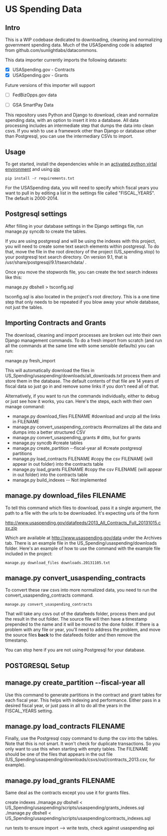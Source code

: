 US Spending Data
=================================================

Intro
---------

This is a WIP codebase dedicated to downloading, cleaning and normalizing government spending data. Much of the USASpending code is adapted from github.com/sunlightlabs/datacommons.

This data importer currently imports the following datasets:

- [x] USASpending.gov - Contracts
- [x] USASpending.gov - Grants

Future versions of this importer will support

- [ ] FedBizOpps.gov data 
- [ ] GSA SmartPay Data


This repository uses Python and Django to download, clean and normalize spending data, with an option to insert it into a database. All data processing includes an intermediate step that dumps the data into clean csvs. If you wish to use a framework other than Django or database other than Postgresql, you can use the intermediary CSVs to import.  


Usage
----------


To get started, install the dependencies while in an [activated python virtal environment](http://docs.python-guide.org/en/latest/dev/virtualenvs/) and using [pip](http://www.pip-installer.org/en/latest/installing.html)

    pip install -r requirements.txt

For the USASpending data, you will need to specify which fiscal years you want to pull in by editing a list in the settings file called "FISCAL_YEARS". The default is 2000-2014.

Postgresql settings
-------------------

After filling in your database settings in the Django settings file, run 
    manage.py syncdb
to create the tables.

If you are using postgresql and will be using the indexes with this project, you will need to create some text search elements within postgresql. To do that, move the file in the root directory of the project (US_spending.stop) to your postgresql text search directory. On version 9.1, that is 
/usr/share/postgresql/9.1/tsearchdata/ .

Once you move the stopwords file, you can create the text search indexes like this: 

manage.py dbshell > tsconfig.sql  

tsconfig.sql is also located in the project's root directory. This is a one time step that only needs to be repeated if you blow away your whole database, not just the tables. 

Importing Contracts and Grants
------------------------------

The download, cleaning and import processes are broken out into their own Django management commands. To do a fresh import from scratch (and run all the commands at the same time with some sensible defaults) you can run:

manage.py fresh_import

This will automatically download the files in US_Spending/usaspending/downloads/all_downloads.txt process them and store them in the database. The default contents of that file are 14 years of fiscal data so just go in and remove some links if you don't need all of that.

Alternatively, if you want to run the commands individually, either to debug or just see how it works, you can. Here's the steps, each with their own manage command:

*   manage.py download_files FILENAME    #download and unzip all the links in FILENAME
*   manage.py convert_usaspending_contracts    #normalizes all the data and dumps into a better structured CSV
*   manage.py convert_usaspending_grants     # ditto, but for grants
*   manage.py syncdb  #create tables
*   manage.py create_partition --fiscal-year all  #create postgresql partitions
*   manage.py load_contracts FILENAME   #copy the csv FILENAME (will appear in out folder) into the contracts table
*   manage.py load_grants FILENAME   #copy the csv FILENAME (will appear in out folder) into the contracts table 
*   manage.py build_indexes  -- Not implemented



manage.py download_files FILENAME
---------------------------------
 To tell this command which files to download, pass it a single argument, the path to a file with the urls to be downloaded. It's expecting urls of the form

http://www.usaspending.gov/datafeeds/2013_All_Contracts_Full_20131015.csv.zip

Which are available at http://www.usaspending.gov/data under the Archives tab. There is an example file in the US_Spending/usaspending/downloads folder. Here's an example of how to use the command with the example file included in the project:

    manage.py download_files downloads.20131105.txt


manage.py convert_usaspending_contracts
---------------------------------------

To convert these raw csvs into more normalized data, you need to run the convert_usaspending_contracts command.
    
    manage.py convert_usaspending_contracts

That will take any csvs out of the datafeeds folder, process them and put the result in the out folder. The source file will then have a timestamp prepended to the name and it will be moved to the done folder. If there is a problem with any file or year, you'll need to address the problem, and move the source files __back__ to the datafeeds folder and then remove the timestamp. 

You can stop here if you are not using Postgresql for your database. 


POSTGRESQL Setup
-----------------

manage.py create_partition --fiscal-year all
--------------------------------------------
Use this command to generate partitions in the contract and grant tables for each fiscal year. This helps with indexing and performance. Either pass in a desired fiscal year, or just pass in all to do all the years in the FISCAL_YEARS setting.

manage.py load_contracts FILENAME
----------------------------------
Finally, use the Postgresql copy command to dump the csv into the tables. Note that this is not smart. It won't check for duplicate transactions. So you only want to use this when starting with empty tables. The FILENAME should be one of the files that appears in the out file (US_Spending/usaspending/downloads/csvs/out/contracts_2013.csv, for example).


manage.py load_grants FILENAME
-------------------------------
Same deal as the contracts except you use it for grants files.



create indexes 
./manage.py dbshell < US_Spending/usaspending/scripts/usaspending/grants_indexes.sql
./manage.py dbshell < US_Spending/usaspending/scripts/usaspending/contracts_indexes.sql


run tests to ensure import --> write tests, check against usaspending api

